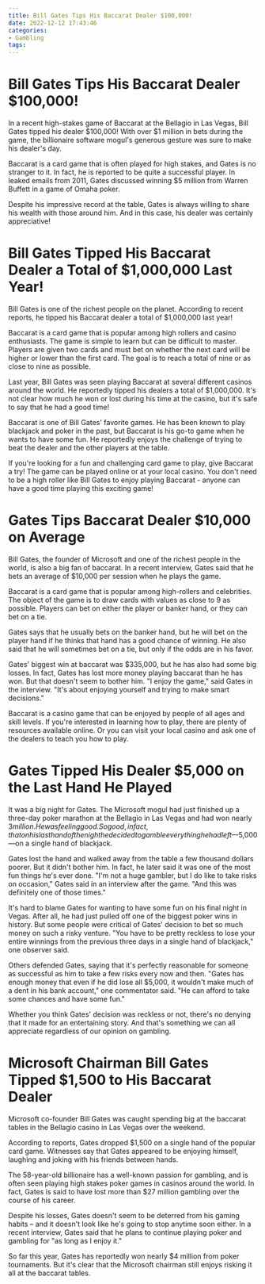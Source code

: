 ```yaml
---
title: Bill Gates Tips His Baccarat Dealer $100,000!
date: 2022-12-12 17:43:46
categories:
- Gambling
tags:
---
```



#  Bill Gates Tips His Baccarat Dealer $100,000!

In a recent high-stakes game of Baccarat at the Bellagio in Las Vegas, Bill Gates tipped his dealer $100,000! With over $1 million in bets during the game, the billionaire software mogul's generous gesture was sure to make his dealer's day.

Baccarat is a card game that is often played for high stakes, and Gates is no stranger to it. In fact, he is reported to be quite a successful player. In leaked emails from 2011, Gates discussed winning $5 million from Warren Buffett in a game of Omaha poker.

Despite his impressive record at the table, Gates is always willing to share his wealth with those around him. And in this case, his dealer was certainly appreciative!

#  Bill Gates Tipped His Baccarat Dealer a Total of $1,000,000 Last Year!

Bill Gates is one of the richest people on the planet. According to recent reports, he tipped his Baccarat dealer a total of $1,000,000 last year!

Baccarat is a card game that is popular among high rollers and casino enthusiasts. The game is simple to learn but can be difficult to master. Players are given two cards and must bet on whether the next card will be higher or lower than the first card. The goal is to reach a total of nine or as close to nine as possible.

Last year, Bill Gates was seen playing Baccarat at several different casinos around the world. He reportedly tipped his dealers a total of $1,000,000. It's not clear how much he won or lost during his time at the casino, but it's safe to say that he had a good time!

Baccarat is one of Bill Gates' favorite games. He has been known to play blackjack and poker in the past, but Baccarat is his go-to game when he wants to have some fun. He reportedly enjoys the challenge of trying to beat the dealer and the other players at the table.

If you're looking for a fun and challenging card game to play, give Baccarat a try! The game can be played online or at your local casino. You don't need to be a high roller like Bill Gates to enjoy playing Baccarat - anyone can have a good time playing this exciting game!

#  Gates Tips Baccarat Dealer $10,000 on Average

Bill Gates, the founder of Microsoft and one of the richest people in the world, is also a big fan of baccarat. In a recent interview, Gates said that he bets an average of $10,000 per session when he plays the game. 

Baccarat is a card game that is popular among high-rollers and celebrities. The object of the game is to draw cards with values as close to 9 as possible. Players can bet on either the player or banker hand, or they can bet on a tie. 

Gates says that he usually bets on the banker hand, but he will bet on the player hand if he thinks that hand has a good chance of winning. He also said that he will sometimes bet on a tie, but only if the odds are in his favor. 

Gates' biggest win at baccarat was $335,000, but he has also had some big losses. In fact, Gates has lost more money playing baccarat than he has won. But that doesn't seem to bother him. "I enjoy the game," said Gates in the interview. "It's about enjoying yourself and trying to make smart decisions." 

Baccarat is a casino game that can be enjoyed by people of all ages and skill levels. If you're interested in learning how to play, there are plenty of resources available online. Or you can visit your local casino and ask one of the dealers to teach you how to play.

#  Gates Tipped His Dealer $5,000 on the Last Hand He Played

It was a big night for Gates. The Microsoft mogul had just finished up a three-day poker marathon at the Bellagio in Las Vegas and had won nearly $3 million. He was feeling good. So good, in fact, that on his last hand of the night he decided to gamble everything he had left—$5,000—on a single hand of blackjack.

Gates lost the hand and walked away from the table a few thousand dollars poorer. But it didn't bother him. In fact, he later said it was one of the most fun things he's ever done. "I'm not a huge gambler, but I do like to take risks on occasion," Gates said in an interview after the game. "And this was definitely one of those times."

It's hard to blame Gates for wanting to have some fun on his final night in Vegas. After all, he had just pulled off one of the biggest poker wins in history. But some people were critical of Gates' decision to bet so much money on such a risky venture. "You have to be pretty reckless to lose your entire winnings from the previous three days in a single hand of blackjack," one observer said.

Others defended Gates, saying that it's perfectly reasonable for someone as successful as him to take a few risks every now and then. "Gates has enough money that even if he did lose all $5,000, it wouldn't make much of a dent in his bank account," one commentator said. "He can afford to take some chances and have some fun."

Whether you think Gates' decision was reckless or not, there's no denying that it made for an entertaining story. And that's something we can all appreciate regardless of our opinion on gambling.

#  Microsoft Chairman Bill Gates Tipped $1,500 to His Baccarat Dealer

Microsoft co-founder Bill Gates was caught spending big at the baccarat tables in the Bellagio casino in Las Vegas over the weekend.

According to reports, Gates dropped $1,500 on a single hand of the popular card game. Witnesses say that Gates appeared to be enjoying himself, laughing and joking with his friends between hands.

The 58-year-old billionaire has a well-known passion for gambling, and is often seen playing high stakes poker games in casinos around the world. In fact, Gates is said to have lost more than $27 million gambling over the course of his career.

Despite his losses, Gates doesn't seem to be deterred from his gaming habits – and it doesn't look like he's going to stop anytime soon either. In a recent interview, Gates said that he plans to continue playing poker and gambling for "as long as I enjoy it."

So far this year, Gates has reportedly won nearly $4 million from poker tournaments. But it's clear that the Microsoft chairman still enjoys risking it all at the baccarat tables.